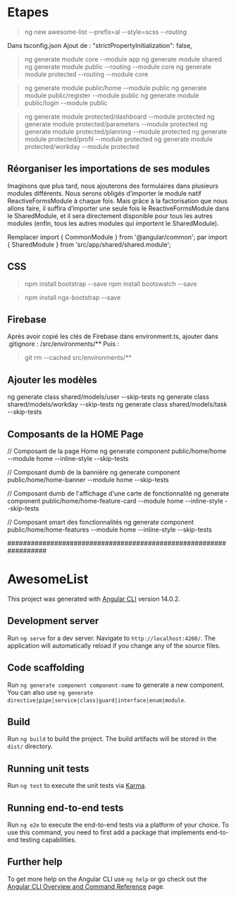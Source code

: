# Etapes

> ng new awesome-list --prefix=al --style=scss --routing

Dans tsconfig.json
Ajout de : "strictPropertyInitialization": false,

> ng generate module core --module app
> ng generate module shared
> ng generate module public --routing --module core
> ng generate module protected --routing --module core

> ng generate module public/home --module public
> ng generate module public/register --module public
> ng generate module public/login --module public 

> ng generate module protected/dashboard --module protected
> ng generate module protected/parameters --module protected 
> ng generate module protected/planning --module protected
> ng generate module protected/profil --module protected
> ng generate module protected/workday --module protected


## Réorganiser les importations de ses modules
Imaginons que plus tard, nous ajouterons des formulaires dans plusieurs modules différents. Nous serons obligés d’importer le module natif ReactiveFormsModule à chaque fois. Mais grâce à la factorisation que nous allons faire, il suffira d’importer une seule fois le ReactiveFormsModule dans le SharedModule, et il sera directement disponible pour tous les autres modules (enfin, tous les autres modules qui importent le SharedModule).

Remplacer
import { CommonModule } from '@angular/common';
par 
import { SharedModule } from 'src/app/shared/shared.module';

## CSS

> npm install bootstrap --save
> npm install bootswatch --save

> npm install ngx-bootstrap --save

## Firebase

Après avoir copié les clés de Firebase dans environment.ts, 
ajouter dans .gitignore : /src/environments/**
Puis : 
> git rm --cached src/environments/** 

## Ajouter les modèles

ng generate class shared/models/user --skip-tests
ng generate class shared/models/workday --skip-tests
ng generate class shared/models/task --skip-tests

## Composants de la HOME Page

// Composant de la page Home
ng generate component public/home/home --module home --inline-style --skip-tests

// Composant dumb de la bannière
ng generate component public/home/home-banner --module home --skip-tests

// Composant dumb de l'affichage d'une carte de fonctionnalité
ng generate component public/home/home-feature-card --module home --inline-style --skip-tests

// Composant smart des fonctionnalités
ng generate component public/home/home-features --module home --inline-style
--skip-tests
















##################################################################

# AwesomeList

This project was generated with [Angular CLI](https://github.com/angular/angular-cli) version 14.0.2.

## Development server

Run `ng serve` for a dev server. Navigate to `http://localhost:4200/`. The application will automatically reload if you change any of the source files.

## Code scaffolding

Run `ng generate component component-name` to generate a new component. You can also use `ng generate directive|pipe|service|class|guard|interface|enum|module`.

## Build

Run `ng build` to build the project. The build artifacts will be stored in the `dist/` directory.

## Running unit tests

Run `ng test` to execute the unit tests via [Karma](https://karma-runner.github.io).

## Running end-to-end tests

Run `ng e2e` to execute the end-to-end tests via a platform of your choice. To use this command, you need to first add a package that implements end-to-end testing capabilities.

## Further help

To get more help on the Angular CLI use `ng help` or go check out the [Angular CLI Overview and Command Reference](https://angular.io/cli) page.
